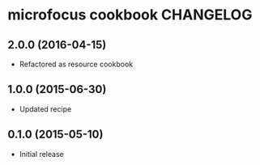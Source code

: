 microfocus cookbook CHANGELOG
==========================

2.0.0 (2016-04-15)
------------------
- Refactored as resource cookbook

1.0.0 (2015-06-30)
------------------
- Updated recipe

0.1.0 (2015-05-10)
------------------
- Initial release
